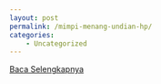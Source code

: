 ```yaml
---
layout: post
permalink: /mimpi-menang-undian-hp/
categories:
    - Uncategorized
---
```


[Baca Selengkapnya](/05)